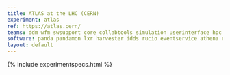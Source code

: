 ```yaml
---
title: ATLAS at the LHC (CERN)
experiment: atlas
ref: https://atlas.cern/
teams: ddm wfm swsupport core collabtools simulation userinterface hpc databases datapreservation
software: panda pandamon lxr harvester idds rucio eventservice athena rootframework
layout: default
---
```


{% include experimentspecs.html %}
